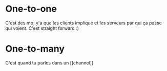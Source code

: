 # One-to-one
C'est des mp, y'a que les clients impliqué et les serveurs par qui ça passe qui voient.
C'est straight forward :)
# One-to-many
C'est quand tu parles dans un [[channel]]